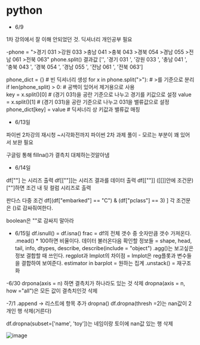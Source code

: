 # python 

- 6/9 

1차 강의에서 잘 이해 안되었던 것. 딕셔너리 개인공부 필요

-phone = ">경기 031 >강원 033 >충남 041 >충북 043 >경북 054 >경남 055 >전남 061 >전북 063"
phone.split() 결과값
['',
 '경기 031 ',
 '강원 033 ',
 '충남 041 ',
 '충북 043 ',
 '경북 054 ',
 '경남 055 ',
 '전남 061 ',
 '전북 063']

phone_dict = {}                                  # 빈 딕셔너리 생성
for x in phone.split(">"):                    # >를 기준으로 분리
if len(phone_split) > 0:                       #  공백이 있어서 제거용으로 사용        
key = x.split()[0]                                 # (경기 031)을 공란 기준으로 나누고 경기를 키값으로 설정
value = x.split()[1]                              # (경기 031)을 공란 기준으로 나누고 031을 밸류값으로 설정
phone_dict[key] = value                    # 딕셔너리 상 키값과 밸류값 매칭

- 6/13일 

파이썬 2차강의 재시청 ~시각화전까지
파이썬 2차 과제 풀이 - 모르는 부분이 꽤 있어서 보완 필요

구글링 통해 fillna()가 결측치 대체하는것알아냄

- 6/14일

df[""] 는 시리즈 출력
df[[""]]는 시리즈 결과를 데이터 출력
df[[""]] ([[]]안에 조건문) [""]하면 조건 내 뒷 컬럼 시리즈로 출력

판다스 다중 조건
df[(df["embarked"] == "C")  & (df["pclass"] == 3) ]
각 조건문은 ()로 감싸줘여한다.

boolean은 ""로 감싸지 말아라

- 6/15일
df.isnull() = df.isna()
frac = df의 전체 갯수 중 숫자만큼 갯수 가져온다.
.mead() * 100하면 비율이다.
데이터 불러온다음 확인할 정보들 = shape, head, tail, info, dtypes, describe, describe(include = "object")
.agg()는 보고싶은 정보 결합할 때 쓰인다.
regplot과 lmplot의 차이점 = lmplot은 reg플롯과 변수들을 결합하여 보여준다.
estimator in barplot = 원하는 집계
.unstack() = 재구조화

-6/30
drpona(axis = n) 하면 결측치가 하나라도 있는 것 삭제
dropna(axis = n, how ="all")은 모든 값이 결측치인것 삭제

-7/1
.append -> 리스트에 항목 추가
dropna()
df.dropna(thresh =2)는 nan값이 2개인 행 삭제(거른다)

df.dropna(subset=['name', 'toy'])는 네임이랑 토이에 nan값 있는 행 삭제

![image](https://user-images.githubusercontent.com/85600255/124081429-819db000-da86-11eb-8990-21cea7832282.png)
